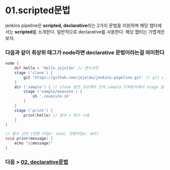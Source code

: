 # 01.scripted문법

jenkins pipeline은 **scripted, declarative**라는 2가지 문법을 지원하며 해당 챕터에서는 **scripted**를 소개한다.
일반적으로 declarative를 사용한다. 해당 챕터는 가볍게만 보자.  

### 다음과 같이 최상위 태그가 node라면 declarative 문법이라는걸 의미한다 
```groovy
node {
    def hello = 'Hello jojoldu' // 변수선언
    stage ('clone') {
        git 'https://github.com/jojoldu/jenkins-pipeline.git' // git clone, stage 내부에서 git 이라고만 적어주면 clone 기능을 수행한다
    }
    dir ('sample') { // clone 받은 프로젝트 안의 sample 디렉토리에서 stage 실행
        stage ('sample/execute') {
            sh './execute.sh'
        }
    }
    stage ('print') {
        print(hello) // 함수 + 변수 사용
    }
}

// 함수 선언 (반환 타입x: void, 반환타입o: def)
void print(message) {
    echo "${message}"
}
```

### 다음 > [02. declarative문법](02.%20declarative문법.md)

